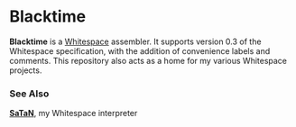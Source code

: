 Blacktime
=========

**Blacktime** is a [Whitespace](http://compsoc.dur.ac.uk/whitespace/) assembler. It supports version 0.3 of the Whitespace specification, with the addition of convenience labels and comments. This repository also acts as a home for my various Whitespace projects.

### See Also

[**SaTaN**](https://github.com/threeifbywhiskey/satan), my Whitespace interpreter
